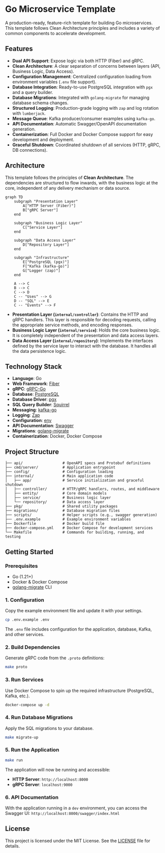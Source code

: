 # Go Microservice Template

A production-ready, feature-rich template for building Go microservices. This template follows Clean Architecture principles and includes a variety of common components to accelerate development.

## Features

- **Dual API Support**: Expose logic via both HTTP (Fiber) and gRPC.
- **Clean Architecture**: A clear separation of concerns between layers (API, Business Logic, Data Access).
- **Configuration Management**: Centralized configuration loading from environment variables (`.env` file support).
- **Database Integration**: Ready-to-use PostgreSQL integration with `pgx` and a query builder.
- **Database Migrations**: Integrated with `golang-migrate` for managing database schema changes.
- **Structured Logging**: Production-grade logging with `zap` and log rotation with `lumberjack`.
- **Message Queue**: Kafka producer/consumer examples using `kafka-go`.
- **API Documentation**: Automatic Swagger/OpenAPI documentation generation.
- **Containerization**: Full Docker and Docker Compose support for easy development and deployment.
- **Graceful Shutdown**: Coordinated shutdown of all services (HTTP, gRPC, DB connections).

## Architecture

This template follows the principles of **Clean Architecture**. The dependencies are structured to flow inwards, with the business logic at the core, independent of any delivery mechanism or data source.

```mermaid
graph TD
    subgraph "Presentation Layer"
        A["HTTP Server (Fiber)"]
        B["gRPC Server"]
    end

    subgraph "Business Logic Layer"
        C["Service Layer"]
    end

    subgraph "Data Access Layer"
        D["Repository Layer"]
    end

    subgraph "Infrastructure"
        E["PostgreSQL (pgx)"]
        F["Kafka (kafka-go)"]
        G["Logger (zap)"]
    end

    A --> C
    B --> C
    C --> D
    C -- "Uses" --> G
    D -- "SQL" --> E
    C -- "Events" --> F

```

- **Presentation Layer (`internal/controller`)**: Contains the HTTP and gRPC handlers. This layer is responsible for decoding requests, calling the appropriate service methods, and encoding responses.
- **Business Logic Layer (`internal/service`)**: Holds the core business logic. It is completely independent of the presentation and data access layers.
- **Data Access Layer (`internal/repository`)**: Implements the interfaces defined by the service layer to interact with the database. It handles all the data persistence logic.

## Technology Stack

- **Language**: Go
- **Web Framework**: [Fiber](https://gofiber.io/)
- **gRPC**: [gRPC-Go](https://grpc.io/)
- **Database**: [PostgreSQL](https://www.postgresql.org/)
- **Database Driver**: [pgx](https://github.com/jackc/pgx)
- **SQL Query Builder**: [Squirrel](https://github.com/Masterminds/squirrel)
- **Messaging**: [kafka-go](https://github.com/segmentio/kafka-go)
- **Logging**: [Zap](https://github.com/uber-go/zap)
- **Configuration**: [env](https://github.com/caarlos0/env)
- **API Documentation**: [Swagger](https://swagger.io/)
- **Migrations**: [golang-migrate](https://github.com/golang-migrate/migrate)
- **Containerization**: Docker, Docker Compose

## Project Structure

```
├── api/                  # OpenAPI specs and Protobuf definitions
├── cmd/server/           # Application entrypoint
├── config/               # Configuration loading
├── internal/             # Main application code
│   ├── app/              # Service initialization and graceful shutdown
│   ├── controller/       # HTTP/gRPC handlers, routes, and middleware
│   ├── entity/           # Core domain models
│   ├── service/          # Business logic layer
│   └── repository/       # Data access layer
├── pkg/                  # Shared utility packages
├── migrations/           # Database migration files
├── scripts/              # Helper scripts (e.g., swagger generation)
├── .env.example          # Example environment variables
├── Dockerfile            # Docker build file
├── docker-compose.yml    # Docker Compose for development services
└── Makefile              # Commands for building, running, and testing
```

## Getting Started

### Prerequisites

- Go (1.21+)
- Docker & Docker Compose
- [golang-migrate](https://github.com/golang-migrate/migrate/tree/master/cmd/migrate) CLI

### 1. Configuration

Copy the example environment file and update it with your settings.

```sh
cp .env.example .env
```

The `.env` file includes configuration for the application, database, Kafka, and other services.

### 2. Build Dependencies

Generate gRPC code from the `.proto` definitions:

```sh
make proto
```

### 3. Run Services

Use Docker Compose to spin up the required infrastructure (PostgreSQL, Kafka, etc.).

```sh
docker-compose up -d
```

### 4. Run Database Migrations

Apply the SQL migrations to your database.

```sh
make migrate-up
```

### 5. Run the Application

```sh
make run
```

The application will now be running and accessible:

- **HTTP Server**: `http://localhost:8000`
- **gRPC Server**: `localhost:9000`

### 6. API Documentation

With the application running in a `dev` environment, you can access the Swagger UI:
`http://localhost:8000/swagger/index.html`

## License

This project is licensed under the MIT License. See the [LICENSE](LICENSE) file for details.

